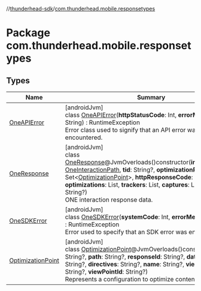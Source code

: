 //[thunderhead-sdk](../../index.md)/[com.thunderhead.mobile.responsetypes](index.md)

# Package com.thunderhead.mobile.responsetypes

## Types

| Name | Summary |
|---|---|
| [OneAPIError](-one-a-p-i-error/index.md) | [androidJvm]<br>class [OneAPIError](-one-a-p-i-error/index.md)(**httpStatusCode**: Int, **errorMessage**: String) : RuntimeException<br>Error class used to signify that an API error was encountered. |
| [OneResponse](-one-response/index.md) | [androidJvm]<br>class [OneResponse](-one-response/index.md)@JvmOverloads()constructor(**interactionPath**: [OneInteractionPath](../com.thunderhead.mobile.interactions/-one-interaction-path/index.md), **tid**: String?, **optimizationPoints**: Set<[OptimizationPoint](-optimization-point/index.md)>, **httpResponseCode**: Int, **optimizations**: List<Optimizations>, **trackers**: List<Trackers>, **captures**: List<Captures>, **trace**: String?)<br>ONE interaction response data. |
| [OneSDKError](-one-s-d-k-error/index.md) | [androidJvm]<br>class [OneSDKError](-one-s-d-k-error/index.md)(**systemCode**: Int, **errorMessage**: String) : RuntimeException<br>Error used to specify that an SDK error was encountered. |
| [OptimizationPoint](-optimization-point/index.md) | [androidJvm]<br>class [OptimizationPoint](-optimization-point/index.md)@JvmOverloads()constructor(**data**: String?, **path**: String?, **responseId**: String?, **dataMimeType**: String?, **directives**: String?, **name**: String?, **viewPointName**: String?, **viewPointId**: String?)<br>Represents a configuration to optimize content for a user. |
